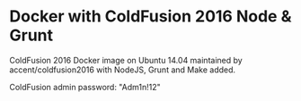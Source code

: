 # Docker with ColdFusion 2016 Node & Grunt

ColdFusion 2016 Docker image on Ubuntu 14.04 maintained by accent/coldfusion2016 with NodeJS, Grunt and Make added.

ColdFusion admin password: "Adm1n!12"
